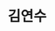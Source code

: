 ---
layout: hubs
key: Q12587966
title: 김연수
name: 김연수
description: 대한민국의 기업인
score: 3.0677199171715624e-05
degree: 4
---